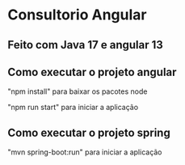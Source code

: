 # Consultorio Angular
## Feito com Java 17 e angular 13
## Como executar o projeto angular

"npm install" para baixar os pacotes node

"npm run start" para iniciar a aplicação




## Como executar o projeto spring

"mvn spring-boot:run" para iniciar a aplicação
